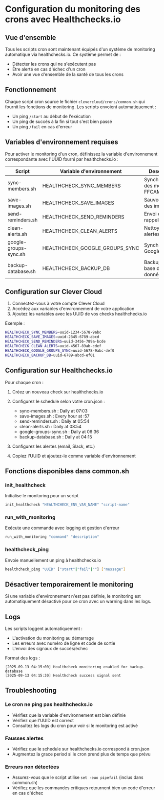 # Configuration du monitoring des crons avec Healthchecks.io

## Vue d'ensemble

Tous les scripts cron sont maintenant équipés d'un système de monitoring automatique via healthchecks.io. Ce système permet de :
- Détecter les crons qui ne s'exécutent pas
- Être alerté en cas d'échec d'un cron
- Avoir une vue d'ensemble de la santé de tous les crons

## Fonctionnement

Chaque script cron source le fichier `clevercloud/crons/common.sh` qui fournit les fonctions de monitoring. Les scripts envoient automatiquement :
- Un ping `/start` au début de l'exécution
- Un ping de succès à la fin si tout s'est bien passé
- Un ping `/fail` en cas d'erreur

## Variables d'environnement requises

Pour activer le monitoring d'un cron, définissez la variable d'environnement correspondante avec l'UUID fourni par healthchecks.io :

| Script | Variable d'environnement | Description |
|--------|-------------------------|-------------|
| sync-members.sh | HEALTHCHECK_SYNC_MEMBERS | Synchronisation des membres FFCAM |
| save-images.sh | HEALTHCHECK_SAVE_IMAGES | Sauvegarde des images |
| send-reminders.sh | HEALTHCHECK_SEND_REMINDERS | Envoi des rappels |
| clean-alerts.sh | HEALTHCHECK_CLEAN_ALERTS | Nettoyage des alertes |
| google-groups-sync.sh | HEALTHCHECK_GOOGLE_GROUPS_SYNC | Synchronisation Google Groups |
| backup-database.sh | HEALTHCHECK_BACKUP_DB | Backup de la base de données |

## Configuration sur Clever Cloud

1. Connectez-vous à votre compte Clever Cloud
2. Accédez aux variables d'environnement de votre application
3. Ajoutez les variables avec les UUID de vos checks healthchecks.io

Exemple :
```bash
HEALTHCHECK_SYNC_MEMBERS=uuid-1234-5678-9abc
HEALTHCHECK_SAVE_IMAGES=uuid-2345-6789-abcd
HEALTHCHECK_SEND_REMINDERS=uuid-3456-789a-bcde
HEALTHCHECK_CLEAN_ALERTS=uuid-4567-89ab-cdef
HEALTHCHECK_GOOGLE_GROUPS_SYNC=uuid-5678-9abc-def0
HEALTHCHECK_BACKUP_DB=uuid-6789-abcd-ef01
```

## Configuration sur Healthchecks.io

Pour chaque cron :

1. Créez un nouveau check sur healthchecks.io
2. Configurez le schedule selon votre cron.json :
   - sync-members.sh : Daily at 07:03
   - save-images.sh : Every hour at :57
   - send-reminders.sh : Daily at 05:54
   - clean-alerts.sh : Daily at 08:54
   - google-groups-sync.sh : Daily at 06:36
   - backup-database.sh : Daily at 04:15

3. Configurez les alertes (email, Slack, etc.)
4. Copiez l'UUID et ajoutez-le comme variable d'environnement

## Fonctions disponibles dans common.sh

### init_healthcheck
Initialise le monitoring pour un script
```bash
init_healthcheck "HEALTHCHECK_ENV_VAR_NAME" "script-name"
```

### run_with_monitoring
Exécute une commande avec logging et gestion d'erreur
```bash
run_with_monitoring "command" "description"
```

### healthcheck_ping
Envoie manuellement un ping à healthchecks.io
```bash
healthcheck_ping "UUID" ["start"|"fail"|""] ["message"]
```

## Désactiver temporairement le monitoring

Si une variable d'environnement n'est pas définie, le monitoring est automatiquement désactivé pour ce cron avec un warning dans les logs.

## Logs

Les scripts loggent automatiquement :
- L'activation du monitoring au démarrage
- Les erreurs avec numéro de ligne et code de sortie
- L'envoi des signaux de succès/échec

Format des logs :
```
[2025-09-13 04:15:00] Healthcheck monitoring enabled for backup-database
[2025-09-13 04:15:30] Healthcheck success signal sent
```

## Troubleshooting

### Le cron ne ping pas healthchecks.io
- Vérifiez que la variable d'environnement est bien définie
- Vérifiez que l'UUID est correct
- Consultez les logs du cron pour voir si le monitoring est activé

### Fausses alertes
- Vérifiez que le schedule sur healthchecks.io correspond à cron.json
- Augmentez la grace period si le cron prend plus de temps que prévu

### Erreurs non détectées
- Assurez-vous que le script utilise `set -euo pipefail` (inclus dans common.sh)
- Vérifiez que les commandes critiques retournent bien un code d'erreur en cas d'échec